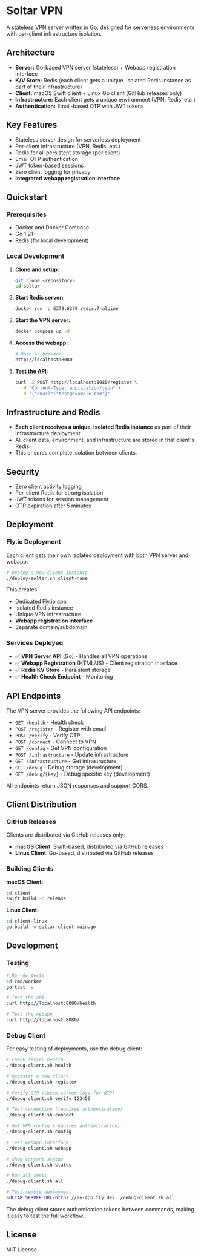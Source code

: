 # Soltar VPN

A stateless VPN server written in Go, designed for serverless environments with per-client infrastructure isolation.

## Architecture

- **Server:** Go-based VPN server (stateless) + Webapp registration interface
- **K/V Store:** Redis (each client gets a unique, isolated Redis instance as part of their infrastructure)
- **Client:** macOS Swift client + Linux Go client (GitHub releases only)
- **Infrastructure:** Each client gets a unique environment (VPN, Redis, etc.)
- **Authentication:** Email-based OTP with JWT tokens

## Key Features

- Stateless server design for serverless deployment
- Per-client infrastructure (VPN, Redis, etc.)
- Redis for all persistent storage (per client)
- Email OTP authentication
- JWT token-based sessions
- Zero client logging for privacy
- **Integrated webapp registration interface**

## Quickstart

### Prerequisites

- Docker and Docker Compose
- Go 1.21+
- Redis (for local development)

### Local Development

1. **Clone and setup:**
   ```bash
   git clone <repository>
   cd soltar
   ```

2. **Start Redis server:**
   ```bash
   docker run -p 6379:6379 redis:7-alpine
   ```

3. **Start the VPN server:**
   ```bash
   docker compose up -d
   ```

4. **Access the webapp:**
   ```bash
   # Open in browser
   http://localhost:8080
   ```

5. **Test the API:**
   ```bash
   curl -X POST http://localhost:8080/register \
     -H "Content-Type: application/json" \
     -d '{"email":"test@example.com"}'
   ```

## Infrastructure and Redis

- **Each client receives a unique, isolated Redis instance** as part of their infrastructure deployment.
- All client data, environment, and infrastructure are stored in that client's Redis.
- This ensures complete isolation between clients.

## Security

- Zero client activity logging
- Per-client Redis for strong isolation
- JWT tokens for session management
- OTP expiration after 5 minutes

## Deployment

### Fly.io Deployment

Each client gets their own isolated deployment with both VPN server and webapp:

```bash
# Deploy a new client instance
./deploy-soltar.sh client-name
```

This creates:
- Dedicated Fly.io app
- Isolated Redis instance
- Unique VPN infrastructure
- **Webapp registration interface**
- Separate domain/subdomain

### Services Deployed

- ✅ **VPN Server API** (Go) - Handles all VPN operations
- ✅ **Webapp Registration** (HTML/JS) - Client registration interface
- ✅ **Redis KV Store** - Persistent storage
- ✅ **Health Check Endpoint** - Monitoring

## API Endpoints

The VPN server provides the following API endpoints:

- `GET /health` - Health check
- `POST /register` - Register with email
- `POST /verify` - Verify OTP
- `POST /connect` - Connect to VPN
- `GET /config` - Get VPN configuration
- `POST /infrastructure` - Update infrastructure
- `GET /infrastructure` - Get infrastructure
- `GET /debug` - Debug storage (development)
- `GET /debug/{key}` - Debug specific key (development)

All endpoints return JSON responses and support CORS.

## Client Distribution

### GitHub Releases

Clients are distributed via GitHub releases only:

- **macOS Client**: Swift-based, distributed via GitHub releases
- **Linux Client**: Go-based, distributed via GitHub releases

### Building Clients

**macOS Client:**
```bash
cd client
swift build -c release
```

**Linux Client:**
```bash
cd client-linux
go build -o soltar-client main.go
```

## Development

### Testing

```bash
# Run Go tests
cd cmd/worker
go test -v

# Test the API
curl http://localhost:8080/health

# Test the webapp
curl http://localhost:8080/
```

### Debug Client

For easy testing of deployments, use the debug client:

```bash
# Check server health
./debug-client.sh health

# Register a new client
./debug-client.sh register

# Verify OTP (check server logs for OTP)
./debug-client.sh verify 123456

# Test connection (requires authentication)
./debug-client.sh connect

# Get VPN config (requires authentication)
./debug-client.sh config

# Test webapp interface
./debug-client.sh webapp

# Show current status
./debug-client.sh status

# Run all tests
./debug-client.sh all

# Test remote deployment
SOLTAR_SERVER_URL=https://my-app.fly.dev ./debug-client.sh all
```

The debug client stores authentication tokens between commands, making it easy to test the full workflow.

## License

MIT License 